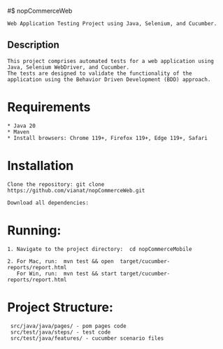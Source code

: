 #$ nopCommerceWeb

    Web Application Testing Project using Java, Selenium, and Cucumber.

## Description

    This project comprises automated tests for a web application using Java, Selenium WebDriver, and Cucumber.
    The tests are designed to validate the functionality of the application using the Behavior Driven Development (BDD) approach.

# Requirements

    * Java 20
    * Maven
    * Install browsers: Chrome 119+, Firefox 119+, Edge 119+, Safari

# Installation

    Clone the repository: git clone https://github.com/vianat/nopCommerceWeb.git

    Download all dependencies:

# Running:

    1. Navigate to the project directory:  cd nopCommerceMobile

    2. For Mac, run:  mvn test && open  target/cucumber-reports/report.html
       For Win, run:  mvn test && start target/cucumber-reports/report.html

# Project Structure:

     src/java/java/pages/ - pom pages code
     src/test/java/steps/ - test code
     src/test/java/features/ - cucumber scenario files